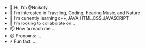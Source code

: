 - 👋 Hi, I’m @Nnikoty
- 👀 I’m interested in Traveling, Coding, Hearing Music, and Nature
- 🌱 I’m currently learning c++,JAVA,HTML,CSS,JAVASCRIPT
- 💞️ I’m looking to collaborate on...
- 📫 How to reach me ...
- 😄 Pronouns: ...
- ⚡ Fun fact: ...

<!---
Nnikoty/Nnikoty is a ✨ special ✨ repository because its `README.md` (this file) appears on your GitHub profile.
You can click the Preview link to take a look at your changes.
--->
